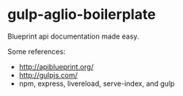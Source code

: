 gulp-aglio-boilerplate
======================

Blueprint api documentation made easy.

Some references:
* http://apiblueprint.org/
* http://gulpjs.com/
* npm, express, livereload, serve-index, and gulp
